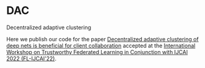 # DAC
Decentralized adaptive clustering

Here we publish our code for the paper [Decentralized adaptive clustering of deep nets is beneficial for client collaboration](https://arxiv.org/abs/2206.08839) accepted at the [International Workshop on Trustworthy Federated Learning in Conjunction with IJCAI 2022 (FL-IJCAI'22)](https://federated-learning.org/fl-ijcai-2022/).
